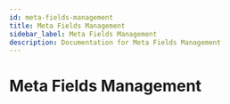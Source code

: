 ```yaml
---
id: meta-fields-management
title: Meta Fields Management
sidebar_label: Meta Fields Management
description: Documentation for Meta Fields Management
---
```


# Meta Fields Management
